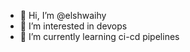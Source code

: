 - 👋 Hi, I’m @elshwaihy
- 👀 I’m interested in devops
- 🌱 I’m currently learning ci-cd pipelines


<!---
elshwaihy/elshwaihy is a ✨ special ✨ repository because its `README.md` (this file) appears on your GitHub profile.
You can click the Preview link to take a look at your changes.
--->
